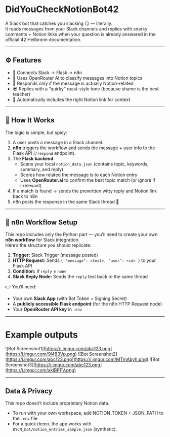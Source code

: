 # DidYouCheckNotionBot42
A Slack bot that catches you slacking 😏 — literally.  
It reads messages from your Slack channels and replies with snarky comments + Notion links when your question is already answered in the official 42 Heilbronn documentation.

---

## ⚙️ Features
- 🧩 Connects Slack → Flask → n8n
- 🧠 Uses OpenRouter AI to classify messages into Notion topics
- 💬 Responds only if the message is actually Notion-related
- 😎 Replies with a “quirky” roast-style tone (because shame is the best teacher)
- 🔗 Automatically includes the right Notion link for context

---
## 🧠 How It Works

The logic is simple, but spicy:

1. A user posts a message in a Slack channel.  
2. **n8n** triggers the workflow and sends the message + user info to the Flask API (`/respond` endpoint).  
3. The **Flask backend**:
   - Scans your local `notion_data.json` (contains topic, keywords, summary, and reply)
   - Scores how related the message is to each Notion entry
   - Uses **OpenRouter.ai** to confirm the best topic match (or ignore if irrelevant)
4. If a match is found → sends the prewritten witty reply and Notion link back to n8n  
5. n8n posts the response in the same Slack thread 💬  

---

## 🔄 n8n Workflow Setup

This repo includes only the Python part — you’ll need to create your own **n8n workflow** for Slack integration.  
Here’s the structure you should replicate:

1. **Trigger:** Slack Trigger (message posted)  
2. **HTTP Request:** Sends `{ "message": <text>, "user": <id> }` to your Flask API  
3. **Condition:** If `reply` ≠ `none`  
4. **Slack Reply Node:** Sends the `reply` text back to the same thread

👉 You’ll need:
- Your own **Slack App** (with Bot Token + Signing Secret)
- A **publicly accessible Flask endpoint** (for the n8n HTTP Request node)
- Your **OpenRouter API key** in `.env`

---

# Example outputs
![Bot Screenshot1](https://i.imgur.com/abc123.png](https://i.imgur.com/9l483Vp.png)
![Bot Screenshot2](https://i.imgur.com/abc123.png](https://i.imgur.com/MTmAbyh.png)
![Bot Screenshot3](https://i.imgur.com/abc123.png](https://i.imgur.com/aklBPFV.png)

---
## Data & Privacy
This repo doesn’t include proprietary Notion data.
- To run with your own workspace, add NOTION_TOKEN + JSON_PATH to the `.env` file
- For a quick demo, the app works with `DYCN_bot/notion_entries_sample.json` (synthetic).

